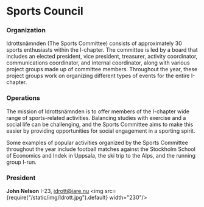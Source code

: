 # Sports Council
### Organization
Idrottsnämnden (The Sports Committee) consists of approximately 30 sports enthusiasts within the I-chapter. The committee is led by a board that includes an elected president, vice president, treasurer, activity coordinator, communications coordinator, and internal coordinator, along with various project groups made up of committee members. Throughout the year, these project groups work on organizing different types of events for the entire I-chapter.
### Operations
The mission of Idrottsnämnden is to offer members of the I-chapter wide range of sports-related activities. Balancing studies with exercise and a social life can be challenging, and the Sports Committee aims to make this easier by providing opportunities for social engagement in a sporting spirit.

Some examples of popular activities organized by the Sports Committee throughout the year include football matches against the Stockholm School of Economics and Indek in Uppsala, the ski trip to the Alps, and the running group I-run.

### President
__John Nelson__ I-23, idrott@iare.nu
<img src={require("/static/img/Idrott.jpg").default} width="230"/>